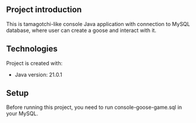 ## Project introduction
This is tamagotchi-like console Java application with connection to MySQL database, where user can create a goose and interact with it.
	
## Technologies
Project is created with:
* Java version: 21.0.1
	
## Setup
Before running this project, you need to run console-goose-game.sql in your MySQL.
